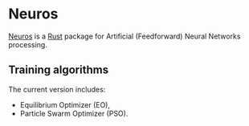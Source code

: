# Neuros

[Neuros](https://github.com/SaadDAHMANI/neuros) is a [Rust](https://www.rust-lang.org/) package for Artificial (Feedforward) Neural Networks processing.

## Training algorithms 
The current version includes:

- Equilibrium Optimizer (EO), 
- Particle Swarm Optimizer (PSO).
 
